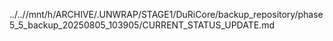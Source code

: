 ../..//mnt/h/ARCHIVE/.UNWRAP/STAGE1/DuRiCore/backup_repository/phase5_5_backup_20250805_103905/CURRENT_STATUS_UPDATE.md